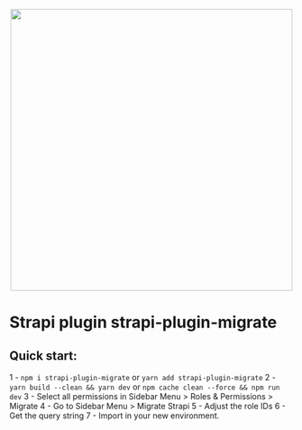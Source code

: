 <p align="center">
<img width="500px" src="https://raw.githubusercontent.com/ijsto/strapi-plugin-migrate/249ab2a277716fa395ab4351e8e4e2d441e1df1b/admin/src/assets/images/readme-jumbo.png?token=ACZRTZE5WIFOY6ZQUBBITV27FIO2O"/>
</p>

# Strapi plugin strapi-plugin-migrate

## Quick start:

1 - `npm i strapi-plugin-migrate` or `yarn add strapi-plugin-migrate`
2 - `yarn build --clean && yarn dev` or `npm cache clean --force && npm run dev`
3 - Select all permissions in Sidebar Menu > Roles & Permissions > Migrate
4 - Go to Sidebar Menu > Migrate Strapi
5 - Adjust the role IDs
6 - Get the query string
7 - Import in your new environment.
